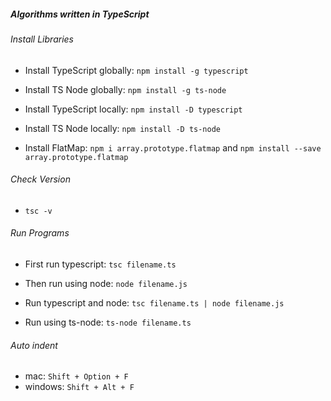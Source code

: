 ##### Algorithms written in TypeScript

###### Install Libraries 
- Install TypeScript globally: `npm install -g typescript`
- Install TS Node globally: `npm install -g ts-node`

- Install TypeScript locally: `npm install -D typescript`
- Install TS Node locally: `npm install -D ts-node`
- Install FlatMap: `npm i array.prototype.flatmap` and `npm install --save array.prototype.flatmap`

###### Check Version
- `tsc -v`

###### Run Programs
- First run typescript: `tsc filename.ts`
- Then run using node: `node filename.js` 

- Run typescript and node:  `tsc filename.ts | node filename.js` 
- Run using ts-node: `ts-node filename.ts`

###### Auto indent
- mac: `Shift + Option + F`
- windows: `Shift + Alt + F`